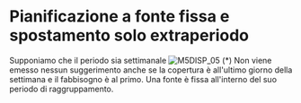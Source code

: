 # Pianificazione a fonte fissa e spostamento solo extraperiodo
Supponiamo che il periodo sia settimanale
![M5DISP_05](http://localhost:3000/immagini/M5CMRP_N8/M5DISP_05.png)
(*) Non viene emesso nessun suggerimento anche se la copertura è all'ultimo giorno della settimana e il fabbisogno è al primo. Una fonte è fissa all'interno del suo periodo di raggruppamento.
